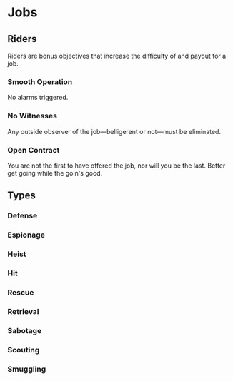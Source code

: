 # Jobs

## Riders

Riders are bonus objectives that increase the difficulty of and payout for a job.

### Smooth Operation

No alarms triggered.

### No Witnesses

Any outside observer of the job—belligerent or not—must be eliminated.

### Open Contract

You are not the first to have offered the job, nor will you be the last. Better get going while the goin's good.

## Types

### Defense

### Espionage

### Heist

### Hit

### Rescue

### Retrieval

### Sabotage

### Scouting

### Smuggling
